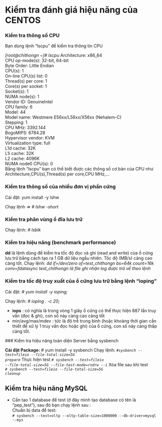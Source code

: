 # Kiểm tra đánh giá hiệu năng của CENTOS
### Kiểm tra thông số CPU
Bạn dùng lệnh “lscpu” để kiểm tra thông tin CPU

*[root@chithongn ~]# lscpu*
Architecture:          x86_64<br/>
CPU op-mode(s):        32-bit, 64-bit<br/>
Byte Order:            Little Endian<br/>
CPU(s):                1<br/>
On-line CPU(s) list:   0<br/>
Thread(s) per core:    1<br/>
Core(s) per socket:    1<br/>
Socket(s):             1<br/>
NUMA node(s):          1<br/>
Vendor ID:             GenuineIntel<br/>
CPU family:            6<br/>
Model:                 44<br/>
Model name:            Westmere E56xx/L56xx/X56xx (Nehalem-C)<br/>
Stepping:              1<br/>
CPU MHz:               3392.144<br/>
BogoMIPS:              6784.28<br/>
Hypervisor vendor:     KVM<br/>
Virtualization type:   full<br/>
L1d cache:             32K<br/>
L1i cache:             32K<br/>
L2 cache:              4096K<br/>
NUMA node0 CPU(s):     0<br/>
Bằng lệnh “lscpu” bạn có thể biết được các thông số cơ bản của CPU như Architecture,CPU(s),Thread(s) per core,CPU MHz,…

### Kiểm tra thông số của nhiều đơn vị phần cứng
Cài đặt:  yum install -y lshw 

Chạy lệnh =>
*# lshw -short*
### Kiểm tra phân vùng ổ đĩa lưu trữ
Chạy lệnh: *# lsblk*
### Kiểm tra hiệu năng (benchmark performance)
**dd** là lệnh dùng để kiểm tra tốc độ đọc và ghi (read and write) của ổ cứng lưu trữ bằng cách tạo ra 1 GB dữ liệu ngẫu nhiên. Tốc độ (MB/s) càng cao càng tốt.
Chạy lệnh: *dd if=/dev/zero of=test_chithongn bs=64k count=16k conv=fdatasync*
*test_chithongn là file ghi nhận log được trả về theo lệnh*
### Kiểm tra tốc độ truy xuất của ổ cứng lưu trữ bằng lệnh “ioping”
Cài đặt: *# yum install -y ioping;*

Chạy lệnh: *# ioping . -c 20;*

<ul>
<li><b>iops</b> : có nghĩa là trong vòng 1 giây ổ cứng có thể thực hiện 887 lần truy vấn (đọc & ghi), con số này càng cao càng tốt</li>
<li>min/avg/max/mdev : tức là độ trễ trung bình (hoặc khoảng thời gian cần thiết để xử lý 1 truy vấn đọc hoặc ghi) của ổ cứng, con số này càng thấp càng tốt.</li>
</ul>
### Kiểm tra hiệu năng toàn diện Server bằng sysbench 

**Cài đặt Package:** # yum install -y sysbench
Chạy lệnh: <code>*#sysbench --test=fileio --file-total-size=5G prepare*</code>
Thực hiện test
<code>*# sysbench --test=fileio --file-total-size=5G --file-test-mode=rndrw --i*</code>
Xóa file sau khi test<br/>
<code>*# sysbench --test=fileio --file-total-size=5G cleanup*</code>

## Kiểm tra hiệu năng MySQL
* Cần tạo 1 database để test (ở đây mình tạo database có tên là “pep_test”), sau đó bạn chạy lệnh sau :<br/>
Chuẩn bị data để test:<br/>
    <code># sysbench --test=oltp --oltp-table-size=1000000 --db-driver=mysql --mys</code>
